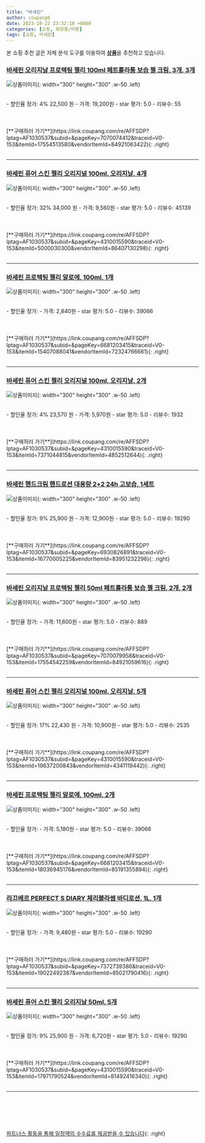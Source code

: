 ```yaml
---
title: "바세린"
author: coupang6
date: 2023-10-22 23:32:10 +0800
categories: [쇼핑, 화장품/미용]
tags: [쇼핑, 바세린]
---
```


본 쇼핑 추천 글은 자체 분석 도구를 이용하여 [**상품**](https://link.coupang.com/a/bao1ui)을 추천하고 있습니다.

### [바세린 오리지날 프로텍팅 젤리 100ml 페트롤라툼 보습 젤 크림, 3개, 3개](https://link.coupang.com/re/AFFSDP?lptag=AF1030537&subid=&pageKey=7070074412&traceid=V0-153&itemId=17554513580&vendorItemId=84921063422)

![상품이미지](https://thumbnail10.coupangcdn.com/thumbnails/remote/230x230ex/image/vendor_inventory/92c9/34beb6fd8c38be5094bbac12b3b6d491ecafa47ccd7aa492b2b0e59bbc58.jpg){: width="300" height="300" .w-50 .left}


<br>
- 할인율 정가: 4%  22,500   원
- 가격: 19,200원
- star 평가: 5.0
- 리뷰수: 55
<br>
<br>
<br>
<br>
[**구매하러 가기**](https://link.coupang.com/re/AFFSDP?lptag=AF1030537&subid=&pageKey=7070074412&traceid=V0-153&itemId=17554513580&vendorItemId=84921063422){: .right}
<br>
<br>

---

### [바세린 퓨어 스킨 젤리 오리지널 100ml, 오리지날, 4개](https://link.coupang.com/re/AFFSDP?lptag=AF1030537&subid=&pageKey=4310015590&traceid=V0-153&itemId=5000030300&vendorItemId=86407130298)

![상품이미지](https://thumbnail8.coupangcdn.com/thumbnails/remote/230x230ex/image/vendor_inventory/24d3/a37b6a18a78d6ad308dd7642d3db262c6abf9e7b8e0ff88697e797d9cc06.jpg){: width="300" height="300" .w-50 .left}


<br>
- 할인율 정가: 32%  34,000   원
- 가격: 9,560원
- star 평가: 5.0
- 리뷰수: 45139
<br>
<br>
<br>
<br>
[**구매하러 가기**](https://link.coupang.com/re/AFFSDP?lptag=AF1030537&subid=&pageKey=4310015590&traceid=V0-153&itemId=5000030300&vendorItemId=86407130298){: .right}
<br>
<br>

---

### [바세린 프로텍팅 젤리 알로에, 100ml, 1개](https://link.coupang.com/re/AFFSDP?lptag=AF1030537&subid=&pageKey=6681203415&traceid=V0-153&itemId=15407088041&vendorItemId=72324766661)

![상품이미지](https://thumbnail8.coupangcdn.com/thumbnails/remote/230x230ex/image/retail/images/2020/10/22/9/3/120ce387-e403-4fd8-a72a-be455d0ebc76.jpg){: width="300" height="300" .w-50 .left}


<br>
- 할인율 정가: 
- 가격: 2,840원
- star 평가: 5.0
- 리뷰수: 39066
<br>
<br>
<br>
<br>
[**구매하러 가기**](https://link.coupang.com/re/AFFSDP?lptag=AF1030537&subid=&pageKey=6681203415&traceid=V0-153&itemId=15407088041&vendorItemId=72324766661){: .right}
<br>
<br>

---

### [바세린 퓨어 스킨 젤리 오리지널 100ml, 오리지날, 2개](https://link.coupang.com/re/AFFSDP?lptag=AF1030537&subid=&pageKey=4310015590&traceid=V0-153&itemId=7371044815&vendorItemId=4852512644)

![상품이미지](https://thumbnail10.coupangcdn.com/thumbnails/remote/230x230ex/image/vendor_inventory/images/2016/06/28/13/3/c30a1a6a-2d14-48a9-ac4f-cdeddc77f83a.jpg){: width="300" height="300" .w-50 .left}


<br>
- 할인율 정가: 4%  23,570   원
- 가격: 5,970원
- star 평가: 5.0
- 리뷰수: 1932
<br>
<br>
<br>
<br>
[**구매하러 가기**](https://link.coupang.com/re/AFFSDP?lptag=AF1030537&subid=&pageKey=4310015590&traceid=V0-153&itemId=7371044815&vendorItemId=4852512644){: .right}
<br>
<br>

---

### [바세린 핸드크림 핸드로션 대용량 2+2 24h 고보습, 1세트](https://link.coupang.com/re/AFFSDP?lptag=AF1030537&subid=&pageKey=6930826891&traceid=V0-153&itemId=16770005225&vendorItemId=83951232296)

![상품이미지](https://thumbnail9.coupangcdn.com/thumbnails/remote/230x230ex/image/vendor_inventory/5667/6739a07f43db2f0f6f51c8c90521788c29cf3ba29099ecd3dd7f56f6584f.jpg){: width="300" height="300" .w-50 .left}


<br>
- 할인율 정가: 9%  25,900   원
- 가격: 12,900원
- star 평가: 5.0
- 리뷰수: 19290
<br>
<br>
<br>
<br>
[**구매하러 가기**](https://link.coupang.com/re/AFFSDP?lptag=AF1030537&subid=&pageKey=6930826891&traceid=V0-153&itemId=16770005225&vendorItemId=83951232296){: .right}
<br>
<br>

---

### [바세린 오리지날 프로텍팅 젤리 50ml 페트롤라툼 보습 젤 크림, 2개, 2개](https://link.coupang.com/re/AFFSDP?lptag=AF1030537&subid=&pageKey=7070079958&traceid=V0-153&itemId=17554542259&vendorItemId=84921059616)

![상품이미지](https://thumbnail6.coupangcdn.com/thumbnails/remote/230x230ex/image/vendor_inventory/0f7d/de0365b50c7b8db3e50fb4ee198dff4d4e040cb343fd7d639a74e412286a.jpg){: width="300" height="300" .w-50 .left}


<br>
- 할인율 정가: 
- 가격: 11,600원
- star 평가: 5.0
- 리뷰수: 889
<br>
<br>
<br>
<br>
[**구매하러 가기**](https://link.coupang.com/re/AFFSDP?lptag=AF1030537&subid=&pageKey=7070079958&traceid=V0-153&itemId=17554542259&vendorItemId=84921059616){: .right}
<br>
<br>

---

### [바세린 퓨어 스킨 젤리 오리지널 100ml, 오리지날, 5개](https://link.coupang.com/re/AFFSDP?lptag=AF1030537&subid=&pageKey=4310015590&traceid=V0-153&itemId=19637200843&vendorItemId=4341119442)

![상품이미지](https://thumbnail6.coupangcdn.com/thumbnails/remote/230x230ex/image/vendor_inventory/a874/8d0e3d9c1d101b47f0c39cd1302432d1aec9867b43225d71c1b55f813f28.jpg){: width="300" height="300" .w-50 .left}


<br>
- 할인율 정가: 17%  22,430   원
- 가격: 10,900원
- star 평가: 5.0
- 리뷰수: 2535
<br>
<br>
<br>
<br>
[**구매하러 가기**](https://link.coupang.com/re/AFFSDP?lptag=AF1030537&subid=&pageKey=4310015590&traceid=V0-153&itemId=19637200843&vendorItemId=4341119442){: .right}
<br>
<br>

---

### [바세린 프로텍팅 젤리 알로에, 100ml, 2개](https://link.coupang.com/re/AFFSDP?lptag=AF1030537&subid=&pageKey=6681203415&traceid=V0-153&itemId=18036945176&vendorItemId=85191355894)

![상품이미지](https://thumbnail6.coupangcdn.com/thumbnails/remote/230x230ex/image/retail/images/e55413c9-66dd-43a4-8ca2-91f76bd207d47466873646449814338.png){: width="300" height="300" .w-50 .left}


<br>
- 할인율 정가: 
- 가격: 5,180원
- star 평가: 5.0
- 리뷰수: 39066
<br>
<br>
<br>
<br>
[**구매하러 가기**](https://link.coupang.com/re/AFFSDP?lptag=AF1030537&subid=&pageKey=6681203415&traceid=V0-153&itemId=18036945176&vendorItemId=85191355894){: .right}
<br>
<br>

---

### [라끄베르 PERFECT S DIARY 체리블라썸 바디로션, 1L, 1개](https://link.coupang.com/re/AFFSDP?lptag=AF1030537&subid=&pageKey=7372739386&traceid=V0-153&itemId=19022492387&vendorItemId=85021790416)

![상품이미지](https://thumbnail6.coupangcdn.com/thumbnails/remote/230x230ex/image/vendor_inventory/2b0e/566a7ba8fc9951c56a801148abb5756771d2fbb6f2a47caf678e8de738fc.jpg){: width="300" height="300" .w-50 .left}


<br>
- 할인율 정가: 
- 가격: 9,480원
- star 평가: 5.0
- 리뷰수: 19290
<br>
<br>
<br>
<br>
[**구매하러 가기**](https://link.coupang.com/re/AFFSDP?lptag=AF1030537&subid=&pageKey=7372739386&traceid=V0-153&itemId=19022492387&vendorItemId=85021790416){: .right}
<br>
<br>

---

### [바세린 퓨어 스킨 젤리 오리지날 50ml, 5개](https://link.coupang.com/re/AFFSDP?lptag=AF1030537&subid=&pageKey=4310015590&traceid=V0-153&itemId=17971790524&vendorItemId=81492416340)

![상품이미지](https://thumbnail8.coupangcdn.com/thumbnails/remote/230x230ex/image/vendor_inventory/8f36/e1a615ca4804479393faa91051cfd806a06d250efa4ddddc451c3c3ee418.jpg){: width="300" height="300" .w-50 .left}


<br>
- 할인율 정가: 9%  25,900   원
- 가격: 6,720원
- star 평가: 5.0
- 리뷰수: 19290
<br>
<br>
<br>
<br>
[**구매하러 가기**](https://link.coupang.com/re/AFFSDP?lptag=AF1030537&subid=&pageKey=4310015590&traceid=V0-153&itemId=17971790524&vendorItemId=81492416340){: .right}
<br>
<br>

---
<br><br><br><br><br> [파트너스 활동을 통해 일정액의 수수료를 제공받을 수 있습니다](https://link.coupang.com/a/bao1ui){: .right}